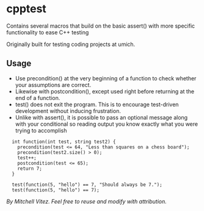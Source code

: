 cpptest
=======

Contains several macros that build on the basic assert() with more specific functionality to ease C++ testing

Originally built for testing coding projects at umich.

Usage
-----
 * Use precondition() at the very beginning of a function to check whether your assumptions are correct.                        
 * Likewise with postcondition(), except used right before returning at the end of a function.                                          
 * test() does not exit the program. This is to encourage test-driven development without inducing frustration.
 * Unlike with assert(), it is possible to pass an optional message along with your conditional so reading output you know exactly what you were trying to accomplish                     

```
  int function(int test, string test2) {
    precondition(test <= 64, "Less than squares on a chess board");
    precondition(test2.size() > 0);
    test++;
    postcondition(test <= 65);
    return 7;
  }
  
  test(function(5, "hello") == 7, "Should always be 7.");
  test(function(5, "hello") == 7);
```

*By Mitchell Vitez. Feel free to reuse and modify with attribution.*
